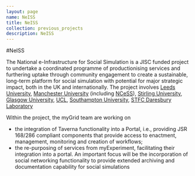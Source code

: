 ```yaml
---
layout: page
name: NeISS
title: NeISS
collection: previous_projects
description: NeISS
---
```


#NeISS

The National e-Infrastructure for Social Simulation is a JISC funded project to undertake a coordinated programme of productionising services and
furthering uptake through community engagement to create a sustainable, long-term platform for social simulation with potential for major strategic impact,
both in the UK and internationally. The project involves [Leeds University](http://www.leeds.ac.uk/),
[Manchester University](http://www.manchester.ac.uk/) (including [NCeSS](http://www.ncess.ac.uk/)), [Stirling University](http://www.stir.ac.uk/), [Glasgow University](http://www.glasgow.ac.uk/),
[UCL](http://www.ucl.ac.uk/), [Southampton University](http://www.southampton.ac.uk/), [STFC Daresbury Laboratory](http://www.stfc.ac.uk/about-us/where-we-work/daresbury-laboratory/)

Within the project, the myGrid team are working on

* the integration of Taverna functionality into a Portal, i.e., providing JSR 168/286 compliant components that provide access to enactment, management, monitoring and creation of workflows;
* the re-purposing of services from myExperiment, facilitating their integration into a portal. An important focus will be the incorporation of social networking functionality to provide extended archiving and documentation capability for social simulations